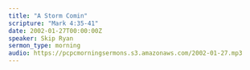 ```yaml
---
title: "A Storm Comin"
scripture: "Mark 4:35-41"
date: 2002-01-27T00:00:00Z
speaker: Skip Ryan
sermon_type: morning
audio: https://pcpcmorningsermons.s3.amazonaws.com/2002-01-27.mp3 
---
```



